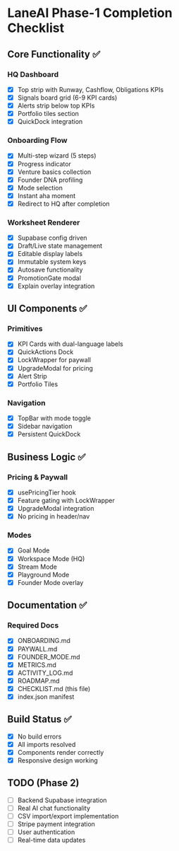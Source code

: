 # LaneAI Phase-1 Completion Checklist

## Core Functionality ✅

### HQ Dashboard
- [x] Top strip with Runway, Cashflow, Obligations KPIs
- [x] Signals board grid (6-9 KPI cards)
- [x] Alerts strip below top KPIs  
- [x] Portfolio tiles section
- [x] QuickDock integration

### Onboarding Flow
- [x] Multi-step wizard (5 steps)
- [x] Progress indicator
- [x] Venture basics collection
- [x] Founder DNA profiling
- [x] Mode selection
- [x] Instant aha moment
- [x] Redirect to HQ after completion

### Worksheet Renderer
- [x] Supabase config driven
- [x] Draft/Live state management
- [x] Editable display labels
- [x] Immutable system keys
- [x] Autosave functionality
- [x] PromotionGate modal
- [x] Explain overlay integration

## UI Components ✅

### Primitives
- [x] KPI Cards with dual-language labels
- [x] QuickActions Dock
- [x] LockWrapper for paywall
- [x] UpgradeModal for pricing
- [x] Alert Strip
- [x] Portfolio Tiles

### Navigation
- [x] TopBar with mode toggle
- [x] Sidebar navigation
- [x] Persistent QuickDock

## Business Logic ✅

### Pricing & Paywall
- [x] usePricingTier hook
- [x] Feature gating with LockWrapper
- [x] UpgradeModal integration
- [x] No pricing in header/nav

### Modes
- [x] Goal Mode
- [x] Workspace Mode (HQ)
- [x] Stream Mode
- [x] Playground Mode
- [x] Founder Mode overlay

## Documentation ✅

### Required Docs
- [x] ONBOARDING.md
- [x] PAYWALL.md  
- [x] FOUNDER_MODE.md
- [x] METRICS.md
- [x] ACTIVITY_LOG.md
- [x] ROADMAP.md
- [x] CHECKLIST.md (this file)
- [x] index.json manifest

## Build Status ✅
- [x] No build errors
- [x] All imports resolved
- [x] Components render correctly
- [x] Responsive design working

## TODO (Phase 2)
- [ ] Backend Supabase integration
- [ ] Real AI chat functionality
- [ ] CSV import/export implementation
- [ ] Stripe payment integration
- [ ] User authentication
- [ ] Real-time data updates